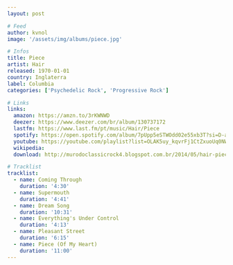 ```yaml
---
layout: post

# Feed
author: kvnol
image: '/assets/img/albums/piece.jpg'

# Infos
title: Piece
artist: Hair
released: 1970-01-01
country: Inglaterra
label: Columbia
categories: ['Psychedelic Rock', 'Progressive Rock']

# Links
links:
  amazon: https://amzn.to/3rKWNWD
  deezer: https://www.deezer.com/br/album/130737172
  lastfm: https://www.last.fm/pt/music/Hair/Piece
  spotify: https://open.spotify.com/album/7pUpp5eSTWOdd02e55xb3T?si=D-atj-jlSvajEC40fjaMMg
  youtube: https://youtube.com/playlist?list=OLAK5uy_kqvrFj1CtZxuoUq0NWUbhPuFuSbqs-NMs
  wikipedia:
  download: http://murodoclassicrock4.blogspot.com.br/2014/05/hair-piece-1970.html

# Tracklist
tracklist:
  - name: Coming Through
    duration: '4:30'
  - name: Supermouth
    duration: '4:41'
  - name: Dream Song
    duration: '10:31'
  - name: Everything's Under Control
    duration: '4:13'
  - name: Pleasant Street
    duration: '6:15'
  - name: Piece (Of My Heart)
    duration: '11:00'
---
```

